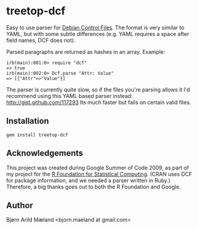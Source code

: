 # treetop-dcf

Easy to use parser for
[Debian Control
Files](http://www.debian.org/doc/debian-policy/ch-controlfields.html).
The format is very similar to YAML, but with some subtle differences (e.g.
YAML requires a space after field names, DCF does not).

Parsed paragraphs are returned as hashes in an array. Example:

    irb(main):001:0> require "dcf"
    => true
    irb(main):002:0> Dcf.parse "Attr: Value"
    => [{"Attr"=>"Value"}]

The parser is currently quite slow, so if the files you're parsing allows it
I'd recommend using this YAML based parser instead: http://gist.github.com/117293
Its much faster but fails on certain valid files.

## Installation

    gem install treetop-dcf

## Acknowledgements

This project was created during Google Summer of Code 2009, as part of my project
for the [R Foundation for Statistical
Computing](http://www.r-project.org/foundation/main.html). (CRAN uses DCF for
package information, and we needed a parser written in Ruby.) Therefore, a big
thanks goes out to both the R Foundation and Google.

## Author

Bjørn Arild Mæland <bjorn.maeland at gmail.com>
